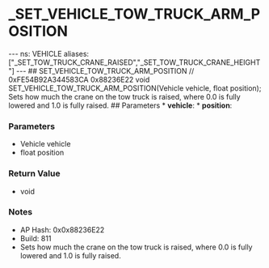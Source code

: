 # _SET_VEHICLE_TOW_TRUCK_ARM_POSITION

--- ns: VEHICLE aliases: ["_SET_TOW_TRUCK_CRANE_RAISED","_SET_TOW_TRUCK_CRANE_HEIGHT"] --- ## SET_VEHICLE_TOW_TRUCK_ARM_POSITION  // 0xFE54B92A344583CA 0x88236E22 void SET_VEHICLE_TOW_TRUCK_ARM_POSITION(Vehicle vehicle, float position);  Sets how much the crane on the tow truck is raised, where 0.0 is fully lowered and 1.0 is fully raised.  ## Parameters * **vehicle**: * **position**:

### Parameters
* Vehicle vehicle
* float position

### Return Value
* void

### Notes
* AP Hash: 0x0x88236E22
* Build: 811
* Sets how much the crane on the tow truck is raised, where 0.0 is fully lowered and 1.0 is fully raised.

